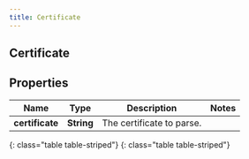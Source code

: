 ```yaml
---
title: Certificate
---
```

## Certificate


## Properties

| Name | Type | Description | Notes |
| ------------ | ------------- | ------------- | ------------- |
| **certificate** | **String** | The certificate to parse. |  |
{: class="table table-striped"}
{: class="table table-striped"}


